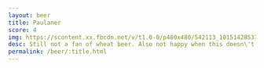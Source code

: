 ```yaml
---
layout: beer
title: Paulaner
score: 4
img: https://scontent.xx.fbcdn.net/v/t1.0-0/p480x480/542113_10151428531848745_1285156274_n.jpg?oh=7ca34a5442957fc8c56ea202ad8faee1&oe=58CE2FB0
desc: Still not a fan of wheat beer. Also not happy when this doesn\'t come in a stein
permalink: /beer/:title.html
---
```

